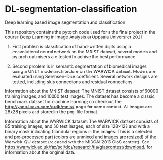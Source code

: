 # DL-segmentation-classification
Deep learning based image segmentation and classification

This repository contains the pytorch code used for a the final project in the course Deep Learning in Image Analysis at Uppsala Universitet 2021

1. First problem is classification of hand-written digits using a convolutional neural network on the MNIST dataset, several models and pytorch optimisers are tested fo achive the best performance

2. Second problem is in semantic segmentation of biomedical images using a UNET model architecture on the WARWICK dataset. Models are evaluated using Sørensen–Dice coefficient. Several network designs are tested, including skip connections and residual connections

Information about the MNIST dataset: The MNIST dataset consists of 60000 training images, and 10000 test images. The dataset has become a classic benchmark dataset for machine learning; do checkout the http://yann.lecun.com/exdb/mnist/ page for some context. All images are 28x28 pixels and stored in the png-file format.

Information about the WARWICK dataset: The WARWICK dataset consists of 85 training images, and 60 test images, each of size 128×128 and with a binary mask indicating Glandular regions in the images. This is a selected and pre-processed part (colors are unmixed and images are resized) of the Warwick-QU dataset (released with the MICCAI’2015 GlaS contest). See https://warwick.ac.uk/fac/sci/dcs/research/tia/glascontest/download/ for information about the original data.
